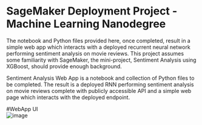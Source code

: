 # SageMaker Deployment Project - Machine Learning Nanodegree

The notebook and Python files provided here, once completed, result in a simple web app which interacts with a deployed recurrent neural network performing sentiment analysis on movie reviews. This project assumes some familiarity with SageMaker, the mini-project, Sentiment Analysis using XGBoost, should provide enough background.

Sentiment Analysis Web App is a notebook and collection of Python files to be completed. The result is a deployed RNN performing sentiment analysis on movie reviews complete with publicly accessible API and a simple web page which interacts with the deployed endpoint.

#WebApp UI
<br>
![image](https://user-images.githubusercontent.com/23398493/81648451-92ebaf00-93e3-11ea-9fd9-fb1dc058d5d4.png)
